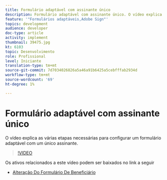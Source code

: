 ```yaml
---
title: Formulário adaptável com assinante único
description: Formulário adaptável com assinante único. O vídeo explica as várias etapas necessárias para configurar um formulário adaptável com um único assinante.
feature: '"Formulários adaptáveis,Adobe Sign"'
topics: development
audience: developer
doc-type: article
activity: implement
thumbnail: 39475.jpg
kt: 6103
topic: Desenvolvimento
role: Profissional
level: Iniciante
translation-type: tm+mt
source-git-commit: 7d7034026826a5a46a91b6425a5cebfffab2934d
workflow-type: tm+mt
source-wordcount: '69'
ht-degree: 1%

---
```


# Formulário adaptável com assinante único


O vídeo explica as várias etapas necessárias para configurar um formulário adaptável com um único assinante.

>[!VIDEO](https://video.tv.adobe.com/v/39475/?quality=9&learn=on)

Os ativos relacionados a este vídeo podem ser baixados no link a seguir

* [Alteração Do Formulário De Beneficiário  ](assets/change-of-beneficiary-form.zip)
